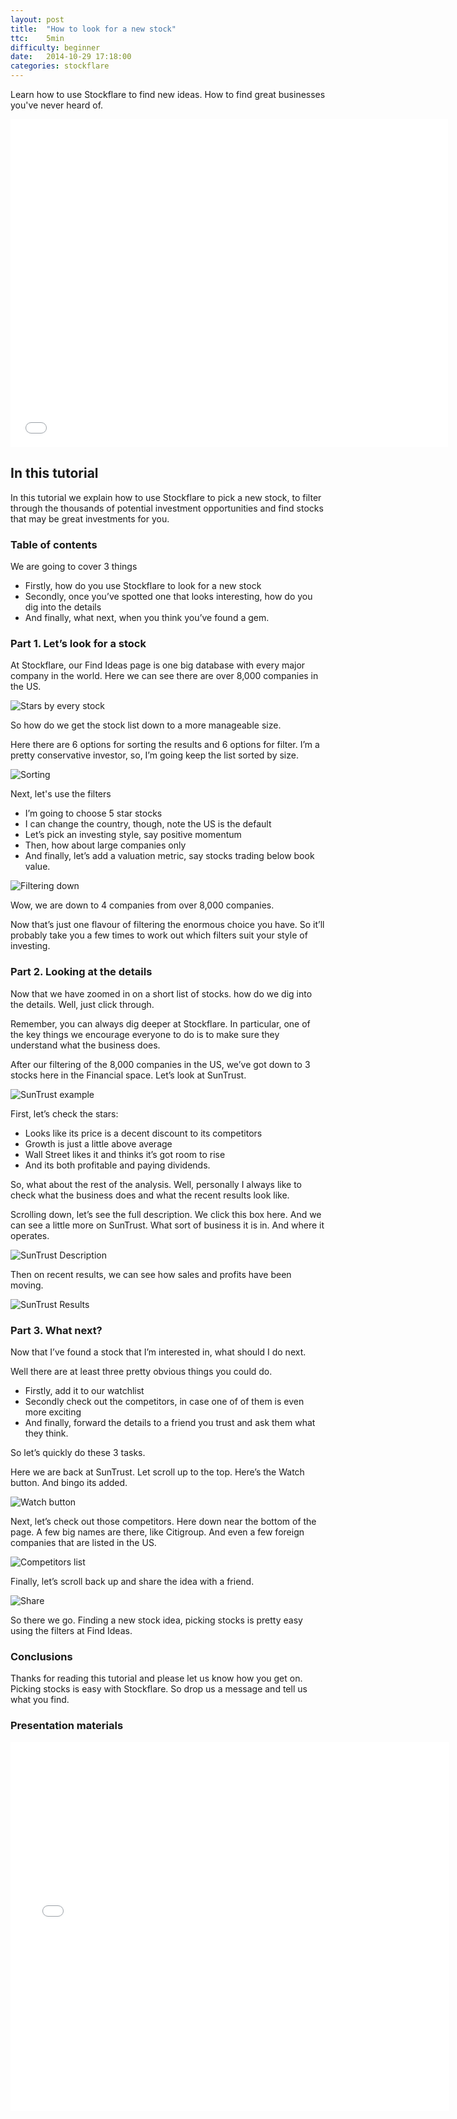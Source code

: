 ```yaml
---
layout: post
title:  "How to look for a new stock"
ttc:    5min
difficulty: beginner
date:   2014-10-29 17:18:00
categories: stockflare
---
```

Learn how to use Stockflare to find new ideas. How to find great businesses you've never heard of.

<iframe width="700" height="525" src="//www.youtube.com/embed/mZ26K-3GeYo" frameborder="0" allowfullscreen></iframe>

## In this tutorial

In this tutorial we explain how to use Stockflare to pick a new stock, to filter through the thousands of potential investment opportunities and find stocks that may be great investments for you. 

### Table of contents

We are going to cover 3 things

* Firstly, how do you use Stockflare to look for a new stock
* Secondly, once you’ve spotted one that looks interesting, how do you dig into the details
* And finally, what next, when you think you’ve found a gem.

### Part 1. Let’s look for a stock

At Stockflare, our Find Ideas page is one big database with every major company in the world. Here we can see there are over 8,000 companies in the US.

![Stars by every stock](/images/where-are-the-stars.png)

So how do we get the stock list down to a more manageable size. 

Here there are 6 options for sorting the results and 6 options for filter. I’m a pretty conservative investor, so, I’m going keep the list sorted by size.

![Sorting](/images/sorting.png)

Next, let's use the filters

* I’m going to choose 5 star stocks 
* I can change the country, though, note the US is the default
* Let’s pick an investing style, say positive momentum
* Then, how about large companies only
* And finally, let’s add a valuation metric, say stocks trading below book value.

![Filtering down](/images/4-financials.png)

Wow, we are down to 4 companies from over 8,000 companies.

Now that’s just one flavour of filtering the enormous choice you have. So it’ll probably take you a few times to work out which filters suit your style of investing.

### Part 2. Looking at the details

Now that we have zoomed in on a short list of stocks. how do we dig into the details. Well, just click through. 

Remember, you can always dig deeper at Stockflare. In particular, one of the key things we encourage everyone to do is to make sure they understand what the business does.

After our filtering of the 8,000 companies in the US, we’ve got down to 3 stocks here in the Financial space. Let’s look at SunTrust.

![SunTrust example](/images/suntrust-stars.png)

First, let’s check the stars:

* Looks like its price is a decent discount to its competitors
* Growth is just a little above average
* Wall Street likes it and thinks it’s got room to rise
* And its both profitable and paying dividends.

So, what about the rest of the analysis. Well, personally I always like to check what the business does and what the recent results look like.

Scrolling down, let’s see the full description. We click this box here. And we can see a little more on SunTrust. What sort of business it is in. And where it operates.

![SunTrust Description](/images/suntrust-description.png)

Then on recent results, we can see how sales and profits have been moving.

![SunTrust Results](/images/suntrust-results.png)

### Part 3. What next?

Now that I’ve found a stock that I’m interested in, what should I do next.

Well there are at least three pretty obvious things you could do. 

* Firstly, add it to our watchlist
* Secondly check out the competitors, in case one of of them is even more exciting
* And finally, forward the details to a friend you trust and ask them what they think.

So let’s quickly do these 3 tasks.

Here we are back at SunTrust. Let scroll up to the top. Here’s the Watch button. And bingo its added.

![Watch button](/images/watch.png)

Next, let’s check out those competitors. Here down near the bottom of the page. A few big names are there, like Citigroup. And even a few foreign companies that are listed in the US. 

![Competitors list](/images/suntrust-peers.png)

Finally, let’s scroll back up and share the idea with a friend. 

![Share](/images/email.png)

So there we go. Finding a new stock idea, picking stocks is pretty easy using the filters at Find Ideas.

### Conclusions

Thanks for reading this tutorial and please let us know how you get on. Picking stocks is easy with Stockflare. So drop us a message and tell us what you find.

### Presentation materials

<iframe src="//www.slideshare.net/slideshow/embed_code/41128635" width="702" height="590" frameborder="0" marginwidth="0" marginheight="0" scrolling="no"></iframe>
